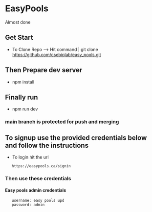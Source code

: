 # EasyPools

Almost done

## Get Start

- To Clone Repo --> Hit command | git clone https://github.com/csebiplab/easy_pools.git

## Then Prepare dev server

- npm install

## Finally run

- npm run dev

### main branch is protected for push and merging

## To signup use the provided credentials below and follow the instructions

- To login hit the url

```url
   https://easypools.ca/signin
```

### Then use these credentials

#### Easy pools admin credentials

```text
   username: easy pools upd
   password: admin
```
